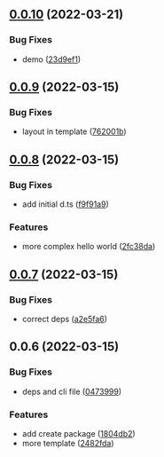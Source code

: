## [0.0.10](https://github.com/vue-terminal/vue-termui/compare/create-vue-termui@0.0.9...create-vue-termui@0.0.10) (2022-03-21)

### Bug Fixes

- demo ([23d9ef1](https://github.com/vue-terminal/vue-termui/commit/23d9ef1a6e132958f6160a7a3143e02fd22d5957))

## [0.0.9](https://github.com/vue-terminal/vue-termui/compare/create-vue-termui@0.0.8...create-vue-termui@0.0.9) (2022-03-15)

### Bug Fixes

- layout in template ([762001b](https://github.com/vue-terminal/vue-termui/commit/762001b655d3c847bdab3d9177189f8149ebe749))

## [0.0.8](https://github.com/vue-terminal/vue-termui/compare/create-vue-termui@0.0.7...create-vue-termui@0.0.8) (2022-03-15)

### Bug Fixes

- add initial d.ts ([f9f91a9](https://github.com/vue-terminal/vue-termui/commit/f9f91a9115041ce3da708986287bb9892e9b75cd))

### Features

- more complex hello world ([2fc38da](https://github.com/vue-terminal/vue-termui/commit/2fc38dadc2c31c40eaf4704879eb3ce3c9b7a338))

## [0.0.7](https://github.com/vue-terminal/vue-termui/compare/create-vue-termui@0.0.6...create-vue-termui@0.0.7) (2022-03-15)

### Bug Fixes

- correct deps ([a2e5fa6](https://github.com/vue-terminal/vue-termui/commit/a2e5fa6be58b9e3a69906fea37f76464843f2a2d))

## 0.0.6 (2022-03-15)

### Bug Fixes

- deps and cli file ([0473999](https://github.com/vue-terminal/vue-termui/commit/04739996ede2b9d64a507a292ba813b7bafabe98))

### Features

- add create package ([1804db2](https://github.com/vue-terminal/vue-termui/commit/1804db281ed90c99a4d1b33ac199128279705782))
- more template ([2482fda](https://github.com/vue-terminal/vue-termui/commit/2482fdafa4ae76fc01241775a6387a07b25d3041))
